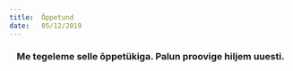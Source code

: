 ```yaml
---
title:  Õppetund
date:   05/12/2019
---
```


### <center>Me tegeleme selle õppetükiga. Palun proovige hiljem uuesti.</center>
